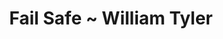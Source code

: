 ---
layout: post
categories: sounds
title: Fail Safe ~ William Tyler
link: "https://www.youtube.com/embed/DPNdF0ZPtsM"
---